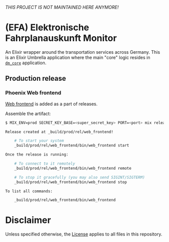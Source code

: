 _THIS PROJECT IS NOT MAINTAINED HERE ANYMORE!_

# (EFA) Elektronische Fahrplanauskunft Monitor
An Elixir wrapper around the transportation services across Germany. This is an Elixir Umbrella application where the main "core" logic resides in [`dm_core`](apps/dm_core) application. 

## Production release

### Phoenix Web frontend
[Web frontend](apps/dm_web_front/) is added as a part of releases. 


Assemble the artifact:

```bash
$ MIX_ENV=prod SECRET_KEY_BASE=<super_secret_key> PORT=<port> mix release web_frontend 

Release created at _build/prod/rel/web_frontend!

    # To start your system
    _build/prod/rel/web_frontend/bin/web_frontend start

Once the release is running:

    # To connect to it remotely
    _build/prod/rel/web_frontend/bin/web_frontend remote

    # To stop it gracefully (you may also send SIGINT/SIGTERM)
    _build/prod/rel/web_frontend/bin/web_frontend stop

To list all commands:

    _build/prod/rel/web_frontend/bin/web_frontend
```

# Disclaimer 
 Unless specified otherwise, the [License](LICENSE) applies to all files in this repository.
